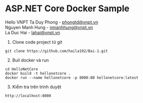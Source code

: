# ASP.NET Core Docker Sample
Hello VNPT 
Ta Duy Phong - phongtd@vnpt.vn\
Nguyen Manh Hung - nmanhhung@vnpt.vn\
La Duc Hai - lahai@vnpt.vn

1. Clone code project từ git
```console
git clone https://github.com/haila192/Bai-1.git
```
2. Buil docker và run
```console
cd HelloNetCore
docker build -t hellonetcore . 
docker run --name hellonetcore -p 8000:80 hellonetcore:latest
```
3. Kiểm tra trên trình duyệt
```console
http://localhost:8000
```
